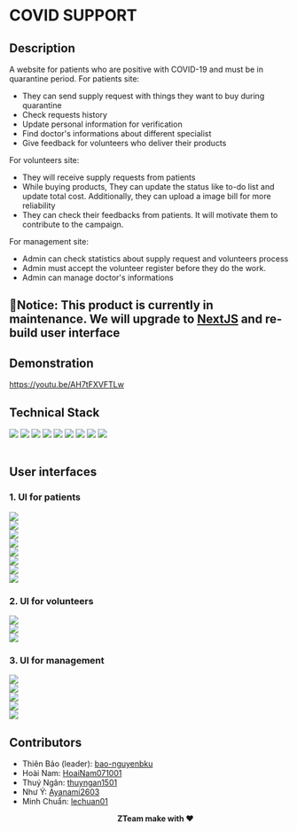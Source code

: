 # COVID SUPPORT

## Description
A website for patients who are positive with COVID-19 and
must be in quarantine period. 
For patients site:
- They can send supply request with things they want to buy during quarantine
- Check requests history
- Update personal information for verification
- Find doctor's informations about different specialist
- Give feedback for volunteers who deliver their products

For volunteers site:
- They will receive supply requests from patients
- While buying products, They can update the status like to-do list and update total cost. Additionally, they can upload a image bill for more reliability
- They can check their feedbacks from patients. It will motivate them to contribute to the campaign.

For management site:
- Admin can check statistics about supply request and volunteers process
- Admin must accept the volunteer register before they do the work.
- Admin can manage doctor's informations
## 🛑Notice: This product is currently in maintenance. We will upgrade to [NextJS](https://nextjs.org) and re-build user interface
## Demonstration
https://youtu.be/AH7tFXVFTLw
## Technical Stack
![](https://img.shields.io/badge/HTML5-E34F26?style=for-the-badge&logo=html5&logoColor=white)
![](https://img.shields.io/badge/CSS3-1572B6?style=for-the-badge&logo=css3&logoColor=white)
![](https://img.shields.io/badge/Sass-CC6699?style=for-the-badge&logo=sass&logoColor=white)
![](https://img.shields.io/badge/Bootstrap-563D7C?style=for-the-badge&logo=bootstrap&logoColor=white)
![](https://img.shields.io/badge/JavaScript-F7DF1E?style=for-the-badge&logo=javascript&logoColor=black)
![](https://img.shields.io/badge/Node.js-43853D?style=for-the-badge&logo=node.js&logoColor=white)
![](https://img.shields.io/badge/jQuery-0769AD?style=for-the-badge&logo=jquery&logoColor=white)
![](https://img.shields.io/badge/MySQL-00000F?style=for-the-badge&logo=mysql&logoColor=white)
![](https://img.shields.io/badge/Express.js-404D59?style=for-the-badge)
<br><br>

## User interfaces
### **1. UI for patients**<br>
<img src='screenshots/1.png' /><br>
<img src='screenshots/2.png' /><br>
<img src='screenshots/3.png' /><br>
<img src='screenshots/4.png' /><br>
<img src='screenshots/5.png' /><br>
<img src='screenshots/6.png' /><br>
<img src='screenshots/8.png' /><br>
<img src='screenshots/9.png' /><br>

### **2. UI for volunteers**<br>
<img src='screenshots/15.png' /><br>
<img src='screenshots/14.png' /><br>
<img src='screenshots/16.png' /><br>

### **3. UI for management**<br>
<img src='screenshots/10.png' /><br>
<img src='screenshots/11.png' /><br>
<img src='screenshots/12.png' /><br>
<img src='screenshots/13.png' /><br>
<img src='screenshots/17.png' /><br>

## Contributors
- Thiên Bảo (leader): [bao-nguyenbku](https://github.com/bao-nguyenbku)
- Hoài Nam: [HoaiNam071001](https://github.com/HoaiNam071001)
- Thuý Ngân: [thuyngan1501](https://github.com/thuyngan1501)
- Như Ý: [Ayanami2603](https://github.com/Ayanami2603)
- Minh Chuẩn: [lechuan01](https://github.com/lechuan01)
**<p align='center'>ZTeam make with ❤</p>**
